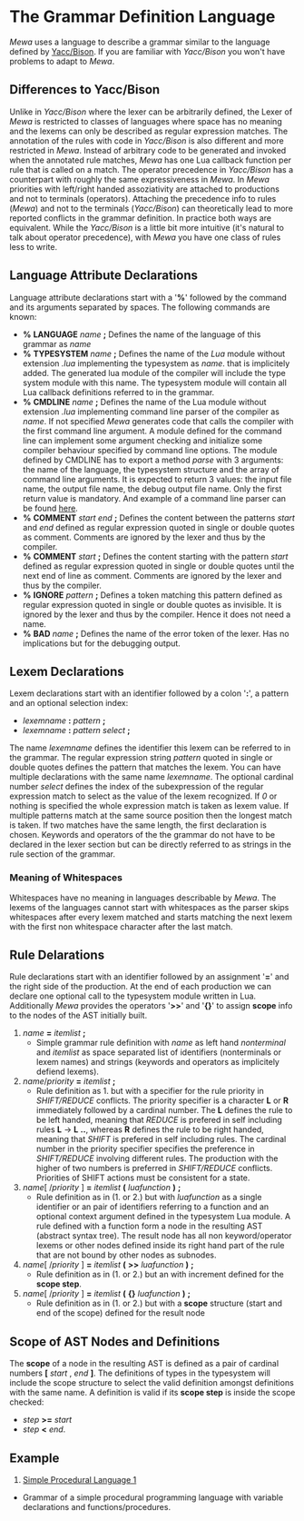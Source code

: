 # The Grammar Definition Language
_Mewa_ uses a language to describe a grammar similar to the language defined by [Yacc/Bison](https://www.cs.ccu.edu.tw/~naiwei/cs5605/YaccBison.html). If you are familiar with _Yacc/Bison_ you won't have problems to adapt to _Mewa_.

## Differences to Yacc/Bison
Unlike in _Yacc/Bison_ where the lexer can be arbitrarily defined, the Lexer of _Mewa_ is restricted to classes of languages where space has no meaning and the lexems can only be described as regular expression matches. The annotation of the rules with code in _Yacc/Bison_ is also different and more restricted in _Mewa_. Instead of arbitrary code to be generated and invoked when the annotated rule matches, _Mewa_ has one Lua callback function per rule that is called on a match. The operator precedence in _Yacc/Bison_ has a counterpart with roughly the same expressiveness in _Mewa_. In _Mewa_ priorities with left/right handed assoziativity are attached to productions and not to terminals (operators). Attaching the precedence info to rules (_Mewa_) and not to the terminals (_Yacc/Bison_) can theoretically lead to more reported conflicts in the grammar definition. In practice both ways are equivalent. While the _Yacc/Bison_ is a little bit more intuitive (it's natural to talk about operator precedence), with _Mewa_ you have one class of rules less to write.

## Language Attribute Declarations
Language attribute declarations start with a '**%**' followed by the command and its arguments separated by spaces.
The following commands are known:

* **%** **LANGUAGE** _name_ **;** Defines the name of the language of this grammar as _name_
* **%** **TYPESYSTEM** _name_ **;** Defines the name of the _Lua_ module without extension _.lua_ implementing the typesystem as _name_. that is implicitely added. The generated lua module of the compiler will include the type system module with this name. The typesystem module will contain all Lua callback definitions referred to in the grammar.
* **%** **CMDLINE** _name_ **;** Defines the name of the Lua module without extension _.lua_ implementing command line parser of the compiler as _name_. If not specified _Mewa_ generates code that calls the compiler with the first command line argument. A module defined for the command line can implement some argument checking and initialize some compiler behaviour specified by command line options. The module defined by CMDLINE has to export a method _parse_ with 3 arguments: the name of the language, the typesystem structure and the array of command line arguments. It is expected to return 3 values: the input file name, the output file name, the debug output file name. Only the first return value is mandatory. And example of a command line parser can be found [here](../examples/cmdlinearg.lua). 
* **%** **COMMENT** _start_ _end_ **;** Defines the content between the patterns _start_ and _end_ defined as regular expression quoted in single or double quotes as comment. Comments are ignored by the lexer and thus by the compiler.
* **%** **COMMENT** _start_ **;** Defines the content starting with the pattern _start_ defined as regular expression quoted in single or double quotes until the next end of line as comment. Comments are ignored by the lexer and thus by the compiler.
* **%** **IGNORE** _pattern_ **;** Defines a token matching this pattern defined as regular expression quoted in single or double quotes as invisible. It is ignored by the lexer and thus by the compiler. Hence it does not need a name.
* **%** **BAD** _name_ **;** Defines the name of the error token of the lexer. Has no implications but for the debugging output.

## Lexem Declarations
Lexem declarations start with an identifier followed by a colon '**:**', a pattern and an optional selection index:

* _lexemname_ **:** _pattern_ **;**
* _lexemname_ **:** _pattern_ _select_ **;**

The name _lexemname_ defines the identifier this lexem can be referred to in the grammar.
The regular expression string _pattern_ quoted in single or double quotes defines the pattern that matches the lexem.
You can have multiple declarations with the same name _lexemname_.
The optional cardinal number _select_ defines the index of the subexpression of the regular expression match to select as the value of the lexem recognized. If _0_ or nothing is specified the whole expression match is taken as lexem value.
If multiple patterns match at the same source position then the longest match is taken. If two matches have the same length, the first declaration is chosen.
Keywords and operators of the the grammar do not have to be declared in the lexer section but can be directly referred to as strings in the rule section of the grammar.

### Meaning of Whitespaces
Whitespaces have no meaning in languages describable by _Mewa_.
The lexems of the languages cannot start with whitespaces as the parser skips whitespaces after every lexem matched and starts matching the next lexem with the first non whitespace character after the last match.

## Rule Delarations
Rule declarations start with an identifier followed by an assignment '**=**' and the right side of the production.
At the end of each production we can declare one optional call to the typesystem module written in Lua.
Additionally _Mewa_ provides the operators '**>>**' and '**{}**' to assign **scope** info to the nodes of the AST initially built.

1. _name_ **=** _itemlist_ **;**
    * Simple grammar rule definition with _name_ as left hand _nonterminal_ and _itemlist_ as space separated list of identifiers (nonterminals or lexem names) and strings (keywords and operators as implicitely defiend lexems).
2. _name_/_priority_ **=** _itemlist_ **;**
    * Rule definition as 1. but with a specifier for the rule priority in _SHIFT/REDUCE_ conflicts. The priority specifier is a character **L** or **R** immediately followed by a cardinal number. The **L** defines the rule to be left handed, meaning that _REDUCE_ is prefered in self including rules **L** -> **L** **..**, whereas **R** defines the rule to be right handed, meaning that _SHIFT_ is prefered in self including rules. The cardinal number in the priority specifier specifies the preference in _SHIFT/REDUCE_ involving different rules. The production with the higher of two numbers is preferred in _SHIFT/REDUCE_ conflicts. Priorities of SHIFT actions must be consistent for a state.
3. _name_[ /_priority_ ] **=** _itemlist_ **(** _luafunction_ **)** **;**
    * Rule definition as in (1. or 2.) but with _luafunction_ as a single identifier or an pair of identifiers referring to a function and an optional context argument defined in the typesystem Lua module. A rule defined with a function form a node in the resulting AST (abstract syntax tree). The result node has all non keyword/operator lexems or other nodes defined inside its right hand part of the rule that are not bound by other nodes as subnodes.
4. _name_[ /_priority_ ] **=** _itemlist_ **(** **>>** _luafunction_ **)** **;**
    * Rule definition as in (1. or 2.) but an with increment defined for the **scope step**.
5. _name_[ /_priority_ ] **=** _itemlist_ **(** **{}** _luafunction_ **)** **;**
    * Rule definition as in (1. or 2.) but with a **scope** structure (start and end of the scope) defined for the result node

## Scope of AST Nodes and Definitions
The **scope** of a node in the resulting AST is defined as a pair of cardinal numbers **[** _start_ , _end_ **]**.
The definitions of types in the typesystem will include the scope structure to select the valid definition amongst definitions with the same name.
A definition is valid if its **scope step** is inside the scope checked:
* _step_ **>=** _start_
* _step_ **<** _end_.

## Example
1. [Simple Procedural Language 1](../examples/language1.g)
* Grammar of a simple procedural programming language with variable declarations and functions/procedures.










